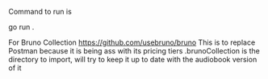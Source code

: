 Command to run is

go run .


For Bruno Collection
https://github.com/usebruno/bruno 
This is to replace Postman because it is being ass with its pricing tiers
.brunoCollection is the directory to import, will try to keep it up to date with the audiobook version of it